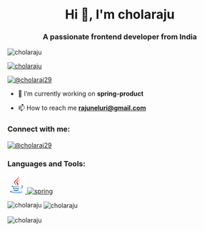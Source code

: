 <h1 align="center">Hi 👋, I'm cholaraju</h1>
<h3 align="center">A passionate frontend developer from India</h3>

<p align="left"> <img src="https://komarev.com/ghpvc/?username=cholaraju&label=Profile%20views&color=0e75b6&style=flat" alt="cholaraju" /> </p>

<p align="left"> <a href="https://github.com/ryo-ma/github-profile-trophy"><img src="https://github-profile-trophy.vercel.app/?username=cholaraju" alt="cholaraju" /></a> </p>

<p align="left"> <a href="https://twitter.com/@cholaraj29" target="blank"><img src="https://img.shields.io/twitter/follow/@cholaraj29?logo=twitter&style=for-the-badge" alt="@cholaraj29" /></a> </p>

- 🔭 I’m currently working on **spring-product**

- 📫 How to reach me **rajuneluri@gmail.com**

<h3 align="left">Connect with me:</h3>
<p align="left">
<a href="https://twitter.com/@cholaraj29" target="blank"><img align="center" src="https://raw.githubusercontent.com/rahuldkjain/github-profile-readme-generator/master/src/images/icons/Social/twitter.svg" alt="@cholaraj29" height="30" width="40" /></a>
</p>

<h3 align="left">Languages and Tools:</h3>
<p align="left"> <a href="https://www.java.com" target="_blank" rel="noreferrer"> <img src="https://raw.githubusercontent.com/devicons/devicon/master/icons/java/java-original.svg" alt="java" width="40" height="40"/> </a> <a href="https://spring.io/" target="_blank" rel="noreferrer"> <img src="https://www.vectorlogo.zone/logos/springio/springio-icon.svg" alt="spring" width="40" height="40"/> </a> </p>

<p><img align="left" src="https://github-readme-stats.vercel.app/api/top-langs?username=cholaraju&show_icons=true&locale=en&layout=compact" alt="cholaraju" /></p>

<p>&nbsp;<img align="center" src="https://github-readme-stats.vercel.app/api?username=cholaraju&show_icons=true&locale=en" alt="cholaraju" /></p>

<p><img align="center" src="https://github-readme-streak-stats.herokuapp.com/?user=cholaraju&" alt="cholaraju" /></p>
